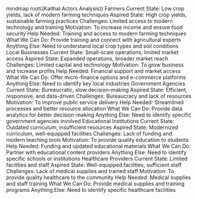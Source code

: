 mindmap
  root((Kaithal Actors Analysis))
    Farmers
      Current State: Low crop yields, lack of modern farming techniques
      Aspired State: High crop yields, sustainable farming practices
      Challenges: Limited access to modern technology and training
      Motivation: To increase income and ensure food security
      Help Needed: Training and access to modern farming techniques
      What We Can Do: Provide training and connect with agricultural experts
      Anything Else: Need to understand local crop types and soil conditions
    Local Businesses
      Current State: Small-scale operations, limited market access
      Aspired State: Expanded operations, broader market reach
      Challenges: Limited capital and technology
      Motivation: To grow business and increase profits
      Help Needed: Financial support and market access
      What We Can Do: Offer micro-finance options and e-commerce platforms
      Anything Else: Need to identify key local industries
    Government Agencies
      Current State: Bureaucratic, slow decision-making
      Aspired State: Efficient, responsive, and data-driven
      Challenges: Bureaucracy and lack of resources
      Motivation: To improve public service delivery
      Help Needed: Streamlined processes and better resource allocation
      What We Can Do: Provide data analytics for better decision-making
      Anything Else: Need to identify specific government agencies involved
    Educational Institutions
      Current State: Outdated curriculum, insufficient resources
      Aspired State: Modernized curriculum, well-equipped facilities
      Challenges: Lack of funding and modern teaching tools
      Motivation: To provide quality education to students
      Help Needed: Funding and updated educational materials
      What We Can Do: Partner with educational content providers
      Anything Else: Need to identify specific schools or institutions
    Healthcare Providers
      Current State: Limited facilities and staff
      Aspired State: Well-equipped facilities, sufficient staff
      Challenges: Lack of medical supplies and trained staff
      Motivation: To provide quality healthcare to the community
      Help Needed: Medical supplies and staff training
      What We Can Do: Provide medical supplies and training programs
      Anything Else: Need to identify specific healthcare facilities

